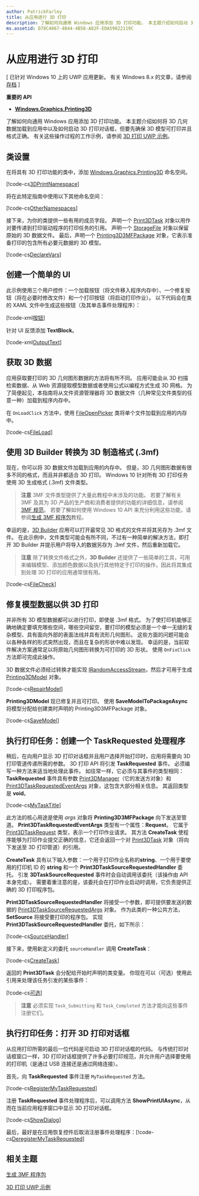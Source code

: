 ```yaml
---
author: PatrickFarley
title: 从应用进行 3D 打印
description: 了解如何向通用 Windows 应用添加 3D 打印功能。 本主题介绍如何启动 3D 打印对话框，但要先确保 3D 模型可打印并且格式正确。
ms.assetid: D78C4867-4B44-4B58-A82F-EDA59822119C
---
```


# 从应用进行 3D 打印


\[ 已针对 Windows 10 上的 UWP 应用更新。 有关 Windows 8.x 的文章，请参阅[存档](http://go.microsoft.com/fwlink/p/?linkid=619132) \]


**重要的 API**

-   [**Windows.Graphics.Printing3D**](https://msdn.microsoft.com/library/windows/apps/dn998169)

了解如何向通用 Windows 应用添加 3D 打印功能。 本主题介绍如何将 3D 几何数据加载到应用中以及如何启动 3D 打印对话框，但要先确保 3D 模型可打印并且格式正确。 有关这些操作过程的工作示例，请参阅 [3D 打印 UWP 示例](https://github.com/Microsoft/Windows-universal-samples/tree/master/Samples/3DPrinting)。

## 类设置


在将具有 3D 打印功能的类中，添加 [Windows.Graphics.Printing3D](https://msdn.microsoft.com/library/windows/apps/dn998169) 命名空间。

[!code-cs[3DPrintNamespace](./code/3dprinthowto/cs/MainPage.xaml.cs#Snippet3DPrintNamespace)]

将在此特定指南中使用以下其他命名空间：

[!code-cs[OtherNamespaces](./code/3dprinthowto/cs/MainPage.xaml.cs#SnippetOtherNamespaces)]

接下来，为你的类提供一些有用的成员字段。 声明一个 [Print3DTask](https://msdn.microsoft.com/library/windows/apps/dn998044) 对象以用作对要传递到打印驱动程序的打印任务的引用。 声明一个 [StorageFile](https://msdn.microsoft.com/library/windows/apps/br227171) 对象以保留原始的 3D 数据文件。 最后，声明一个 [Printing3D3MFPackage](https://msdn.microsoft.com/library/windows/apps/dn998063) 对象，它表示准备打印的包含所有必要元数据的 3D 模型。

[!code-cs[DeclareVars](./code/3dprinthowto/cs/MainPage.xaml.cs#SnippetDeclareVars)]

## 创建一个简单的 UI


此示例使用三个用户控件：一个加载按钮（将文件移入程序内存中）、一个修复按钮（将在必要时修改文件）和一个打印按钮（将启动打印作业）。 以下代码会在类的 XAML 文件中生成这些按钮（及其单击事件处理程序）：

[!code-xml[按钮](./code/3dprinthowto/cs/MainPage.xaml#SnippetButtons)]

针对 UI 反馈添加 **TextBlock**。

[!code-xml[OutputText](./code/3dprinthowto/cs/MainPage.xaml#SnippetOutputText)]

## 获取 3D 数据


应用获取要打印的 3D 几何图形数据的方法将有所不同。 应用可能会从 3D 扫描检索数据、从 Web 资源提取模型数据或者使用公式以编程方式生成 3D 网格。 为了简便起见，本指南将从文件资源管理器将 3D 数据文件（几种常见文件类型的任意一种）加载到程序内存中。

在 `OnLoadClick` 方法中，使用 [FileOpenPicker](https://msdn.microsoft.com/library/windows/apps/br207847) 类将单个文件加载到应用的内存中。

[!code-cs[FileLoad](./code/3dprinthowto/cs/MainPage.xaml.cs#SnippetFileLoad)]

## 使用 3D Builder 转换为 3D 制造格式 (.3mf)

现在，你可以将 3D 数据文件加载到应用的内存中。 但是，3D 几何图形数据有很多不同的格式，而且并非都适合 3D 打印。 Windows 10 针对所有 3D 打印任务使用 3D 生成格式 (.3mf) 文件类型。

> **注意** 3MF 文件类型提供了大量此教程中未涉及的功能。 若要了解有关 3MF 及其为 3D 产品的生产商和消费者提供的功能的详细信息，请参阅 [3MF 规范](http://3mf.io/what-is-3mf/3mf-specification/)。 若要了解如何使用 Windows 10 API 来充分利用这些功能，请参阅[生成 3MF 程序包](https://msdn.microsoft.com/windows/uwp/devices-sensors/generate-3mf)教程。

幸运的是，[3D Builder](https://www.microsoft.com/store/apps/3d-builder/9wzdncrfj3t6) 应用可以打开最常见 3D 格式的文件并将其另存为 .3mf 文件。 在此示例中，文件类型可能会有所不同，不过有一种简单的解决方法，即打开 3D Builder 并提示用户将导入的数据另存为 .3mf 文件，然后重新加载它。

> **注意** 除了转换文件格式之外，**3D Builder** 还提供了一些简单的工具，可用来编辑模型、添加颜色数据以及执行其他特定于打印的操作，因此将其集成到处理 3D 打印的应用通常很有用。

[!code-cs[FileCheck](./code/3dprinthowto/cs/MainPage.xaml.cs#SnippetFileCheck)]

## 修复模型数据以供 3D 打印

并非所有 3D 模型数据都可以进行打印，即使是 .3mf 格式。 为了使打印机能够正确地确定要填充哪些空间，哪些空间留空，要打印的模型必须是一个单一无缝的复杂模型、具有面向外部的表面法线并具有流形几何图形。 这些方面的问题可能会以各种各样的形式突然出现，而且在复杂的形状中难以发现。 幸运的是，当前软件解决方案通常足以将原始几何图形转换为可打印的 3D 形状。 使用 `OnFixClick` 方法即可完成此操作。

3D 数据文件必须经过转换才能实现 [IRandomAccessStream](https://msdn.microsoft.com/library/windows/apps/br241731)，然后才可用于生成 [Printing3DModel](https://msdn.microsoft.com/library/windows/apps/mt203679) 对象。

[!code-cs[RepairModel](./code/3dprinthowto/cs/MainPage.xaml.cs#SnippetRepairModel)]

**Printing3DModel** 现已修复并且可打印。 使用 **SaveModelToPackageAsync** 将模型分配给创建类时声明的 Printing3D3MFPackage 对象。

[!code-cs[SaveModel](./code/3dprinthowto/cs/MainPage.xaml.cs#SnippetSaveModel)]

## 执行打印任务：创建一个 TaskRequested 处理程序


稍后，在向用户显示 3D 打印对话框并且用户选择开始打印时，应用将需要向 3D 打印管道传递所需的参数。 3D 打印 API 将引发 **TaskRequested** 事件。 必须编写一种方法来适当地处理此事件。 如往常一样，它必须与其事件的类型相同：**TaskRequested** 事件具有参数 [Print3DManager](https://msdn.microsoft.com/library/windows/apps/dn998029)（它的发送方对象）和 [Print3DTaskRequestedEventArgs](https://msdn.microsoft.com/library/windows/apps/dn998051) 对象，这包含大部分相关信息。 其返回类型是 **void**。

[!code-cs[MyTaskTitle](./code/3dprinthowto/cs/MainPage.xaml.cs#SnippetMyTaskTitle)]

此方法的核心用途是使用 *args* 对象将 **Printing3D3MFPackage** 向下发送至管道。 **Print3DTaskRequestedEventArgs** 类型有一个属性：**Request**。 它属于 [Print3DTaskRequest](https://msdn.microsoft.com/library/windows/apps/dn998050) 类型，表示一个打印作业请求。 其方法 **CreateTask** 使程序能够为打印作业提交正确的信息，它还会返回一个对 [Print3DTask](https://msdn.microsoft.com/library/windows/apps/dn998044) 对象（将向下发送至 3D 打印管道）的引用。

**CreateTask** 具有以下输入参数：一个用于打印作业名称的**string**、一个用于要使用的打印机 ID 的 **string** 和一个 **Print3DTaskSourceRequestedHandler** 委托。 引发 **3DTaskSourceRequested** 事件时会自动调用该委托（该操作由 API 本身完成）。 需要着重注意的是，该委托会在打印作业启动时调用，它负责提供正确的 3D 打印程序包。

**Print3DTaskSourceRequestedHandler** 将接受一个参数，即可提供要发送的数据的 [Print3DTaskSourceRequestedArgs](https://msdn.microsoft.com/library/windows/apps/dn998056) 对象。 作为此类的一种公共方法，**SetSource** 将接受要打印的程序包。 实现 **Print3DTaskSourceRequestedHandler** 委托，如下所示：

[!code-cs[SourceHandler](./code/3dprinthowto/cs/MainPage.xaml.cs#SnippetSourceHandler)]

接下来，使用新定义的委托 `sourceHandler` 调用 **CreateTask**：

[!code-cs[CreateTask](./code/3dprinthowto/cs/MainPage.xaml.cs#SnippetCreateTask)]

返回的 **Print3DTask** 会分配给开始时声明的类变量。 你现在可以（可选）使用此引用来处理该任务引发的某些事件：

[!code-cs[可选](./code/3dprinthowto/cs/MainPage.xaml.cs#SnippetOptional)]

> **注意** 必须实现 `Task_Submitting` 和 `Task_Completed` 方法才能向这些事件注册它们。

## 执行打印任务：打开 3D 打印对话框


从应用打印所需的最后一位代码是可启动 3D 打印对话框的代码。 与传统打印对话框窗口一样，3D 打印对话框提供了许多必要打印规范，并允许用户选择要使用的打印机（是通过 USB 连接还是通过网络连接）。

首先，向 **TaskRequested** 事件注册 `MyTaskRequested` 方法。

[!code-cs[RegisterMyTaskRequested](./code/3dprinthowto/cs/MainPage.xaml.cs#SnippetRegisterMyTaskRequested)]

注册 **TaskRequested** 事件处理程序后，可以调用方法 **ShowPrintUIAsync**，从而在当前应用程序窗口中显示 3D 打印对话框。

[!code-cs[ShowDialog](./code/3dprinthowto/cs/MainPage.xaml.cs#SnippetShowDialog)]

最后，最好是在应用恢复控件后取消注册事件处理程序：[!code-cs[DeregisterMyTaskRequested](./code/3dprinthowto/cs/MainPage.xaml.cs#SnippetDeregisterMyTaskRequested)]

## 相关主题

[生成 3MF 程序包](https://msdn.microsoft.com/windows/uwp/devices-sensors/generate-3mf)

[3D 打印 UWP 示例](https://github.com/Microsoft/Windows-universal-samples/tree/master/Samples/3DPrinting)
 

 






<!--HONumber=May16_HO2-->


